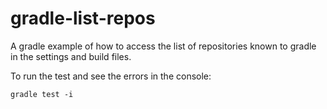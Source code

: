 # gradle-list-repos

A gradle example of how to access the list of repositories known to gradle
in the settings and build files.

To run the test and see the errors in the console:

```
gradle test -i
```
